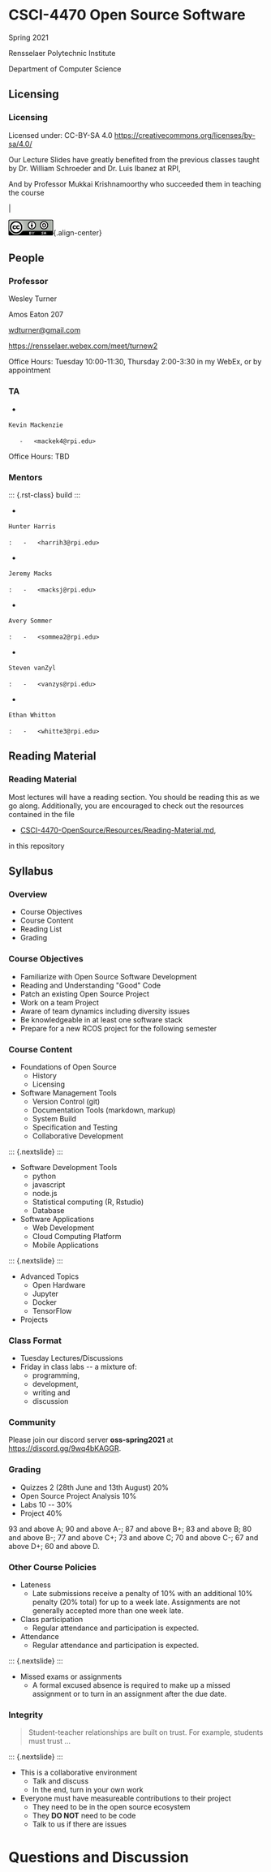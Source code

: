 CSCI-4470 Open Source Software
==============================

Spring 2021

Rensselaer Polytechnic Institute

Department of Computer Science

Licensing
---------

### Licensing

Licensed under: CC-BY-SA 4.0
<https://creativecommons.org/licenses/by-sa/4.0/>

Our Lecture Slides have greatly benefited from the previous classes
taught by Dr. William Schroeder and Dr. Luis Ibanez at RPI,

And by Professor Mukkai Krishnamoorthy who succeeded them in teaching
the course

| 

![image](static/cc-by-sa.png){.align-center}

People
------

### Professor

Wesley Turner

Amos Eaton 207

<wdturner@gmail.com>

<https://rensselaer.webex.com/meet/turnew2>

Office Hours: Tuesday 10:00-11:30, Thursday 2:00-3:30 in my WebEx, or by
appointment

### TA

-   

    Kevin Mackenzie

       -   <mackek4@rpi.edu>

Office Hours: TBD

### Mentors

::: {.rst-class}
build
:::

-   

    Hunter Harris

    :   -   <harrih3@rpi.edu>

-   

    Jeremy Macks

    :   -   <macksj@rpi.edu>

-   

    Avery Sommer

    :   -   <sommea2@rpi.edu>

-   

    Steven vanZyl

    :   -   <vanzys@rpi.edu>

-   

    Ethan Whitton

    :   -   <whitte3@rpi.edu>

Reading Material
----------------

### Reading Material

Most lectures will have a reading section. You should be reading this as
we go along. Additionally, you are encouraged to check out the resources
contained in the file

-   [CSCI-4470-OpenSource/Resources/Reading-Material.md](https://github.com/rcos/CSCI-4470-OpenSource/blob/master/Resources/Reading-Material.md),

in this repository

Syllabus
--------

### Overview

-   Course Objectives
-   Course Content
-   Reading List
-   Grading

### Course Objectives

-   Familiarize with Open Source Software Development
-   Reading and Understanding "Good" Code
-   Patch an existing Open Source Project
-   Work on a team Project
-   Aware of team dynamics including diversity issues
-   Be knowledgeable in at least one software stack
-   Prepare for a new RCOS project for the following semester

### Course Content

-   Foundations of Open Source
    -   History
    -   Licensing
-   Software Management Tools
    -   Version Control (git)
    -   Documentation Tools (markdown, markup)
    -   System Build
    -   Specification and Testing
    -   Collaborative Development

::: {.nextslide}
:::

-   Software Development Tools
    -   python
    -   javascript
    -   node.js
    -   Statistical computing (R, Rstudio)
    -   Database
-   Software Applications
    -   Web Development
    -   Cloud Computing Platform
    -   Mobile Applications

::: {.nextslide}
:::

-   Advanced Topics
    -   Open Hardware
    -   Jupyter
    -   Docker
    -   TensorFlow
-   Projects

### Class Format

-   Tuesday Lectures/Discussions
-   Friday in class labs -- a mixture of:
    -   programming,
    -   development,
    -   writing and
    -   discussion

### Community

Please join our discord server **oss-spring2021** at
<https://discord.gg/9wq4bKAGGR>.

### Grading

-   Quizzes 2 (28th June and 13th August) 20%
-   Open Source Project Analysis 10%
-   Labs 10 -- 30%
-   Project 40%

93 and above A; 90 and above A-; 87 and above B+; 83 and above B; 80 and
above B-; 77 and above C+; 73 and above C; 70 and above C-; 67 and above
D+; 60 and above D.

### Other Course Policies

-   Lateness
    -   Late submissions receive a penalty of 10% with an additional 10%
        penalty (20% total) for up to a week late. Assignments are not
        generally accepted more than one week late.
-   Class participation 
    -   Regular attendance and participation is expected.
-   Attendance
    -   Regular attendance and participation is expected.

::: {.nextslide}
:::

-   Missed exams or assignments
    -   A formal excused absence is required to make up a missed
        assignment or to turn in an assignment after the due date.

### Integrity

> Student-teacher relationships are built on trust. For example,
> students must trust \...

::: {.nextslide}
:::

-   This is a collaborative environment
    -   Talk and discuss
    -   In the end, turn in your own work
-   Everyone must have measureable contributions to their project
    -   They need to be in the open source ecosystem
    -   They **DO NOT** need to be code
    -   Talk to us if there are issues

Questions and Discussion
========================
